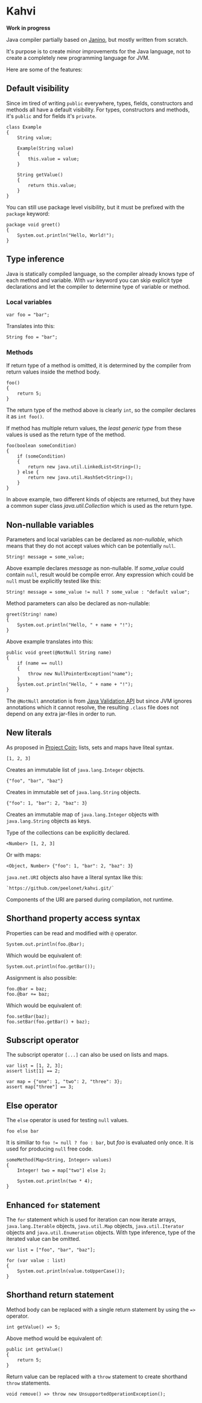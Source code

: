 # Kahvi

**Work in progress**

Java compiler partially based on [Janino](http://www.janino.net), but mostly
written from scratch.

It's purpose is to create minor improvements for the Java language, not to
create a completely new programming language for JVM.

Here are some of the features:

## Default visibility

Since im tired of writing `public` everywhere, types, fields, constructors and
methods all have a default visibility. For types, constructors and methods,
it's `public` and for fields it's `private`.

~~~~
class Example
{
    String value;

    Example(String value)
    {
        this.value = value;
    }

    String getValue()
    {
        return this.value;
    }
}
~~~~

You can still use package level visibility, but it must be prefixed with the
`package` keyword:

~~~~
package void greet()
{
    System.out.println("Hello, World!");
}
~~~~

## Type inference

Java is statically compiled language, so the compiler already knows type of
each method and variable. With `var` keyword you can skip explicit type
declarations and let the compiler to determine type of variable or method.

### Local variables

~~~~
var foo = "bar";
~~~~

Translates into this:

~~~~
String foo = "bar";
~~~~

### Methods

If return type of a method is omitted, it is determined by the compiler from
return values inside the method body.

~~~~
foo()
{
    return 5;
}
~~~~

The return type of the method above is clearly `int`, so the compiler declares
it as `int foo()`.

If method has multiple return values, the *least generic type* from these
values is used as the return type of the method.

~~~~
foo(boolean someCondition)
{
    if (someCondition)
    {
        return new java.util.LinkedList<String>();
    } else {
        return new java.util.HashSet<String>();
    }
}
~~~~

In above example, two different kinds of objects are returned, but they have a
common super class *java.util.Collection* which is used as the return type.

## Non-nullable variables

Parameters and local variables can be declared as *non-nullable*, which means
that they do not accept values which can be potentially `null`.

~~~~
String! message = some_value;
~~~~

Above example declares *message* as non-nullable. If *some_value* could contain
`null`, result would be compile error. Any expression which could be `null`
must be explicitly tested like this:

~~~~
String! message = some_value != null ? some_value : "default value";
~~~~

Method parameters can also be declared as non-nullable:

~~~~
greet(String! name)
{
    System.out.println("Hello, " + name + "!");
}
~~~~

Above example translates into this:

~~~~
public void greet(@NotNull String name)
{
    if (name == null)
    {
        throw new NullPointerException("name");
    }
    System.out.println("Hello, " + name + "!");
}
~~~~

The `@NotNull` annotation is from [Java Validation API](http://docs.oracle.com/javaee/6/api/javax/validation/package-summary.html)
but since JVM ignores annotations which it cannot resolve, the resulting
`.class` file does not depend on any extra jar-files in order to run.

## New literals

As proposed in [Project Coin](http://mail.openjdk.java.net/pipermail/coin-dev/2009-March/001193.html);
lists, sets and maps have liteal syntax.

~~~~
[1, 2, 3]
~~~~

Creates an immutable list of `java.lang.Integer` objects.

~~~~
{"foo", "bar", "baz"}
~~~~

Creates in immutable set of `java.lang.String` objects.

~~~~
{"foo": 1, "bar": 2, "baz": 3}
~~~~

Creates an immutable map of `java.lang.Integer` objects with `java.lang.String`
objects as keys.

Type of the collections can be explicitly declared.

~~~~
<Number> [1, 2, 3]
~~~~

Or with maps:

~~~~
<Object, Number> {"foo": 1, "bar": 2, "baz": 3}
~~~~

`java.net.URI` objects also have a literal syntax like this:
~~~~
`https://github.com/peelonet/kahvi.git/`
~~~~

Components of the URI are parsed during compilation, not runtime.

## Shorthand property access syntax

Properties can be read and modified with `@` operator.

~~~~
System.out.println(foo.@bar);
~~~~

Which would be equivalent of:
~~~~
System.out.println(foo.getBar());
~~~~

Assignment is also possible:
~~~~
foo.@bar = baz;
foo.@bar += baz;
~~~~

Which would be equivalent of:
~~~~
foo.setBar(baz);
foo.setBar(foo.getBar() + baz);
~~~~

## Subscript operator

The subscript operator `[...]` can also be used on lists and maps.

~~~~
var list = [1, 2, 3];
assert list[1] == 2;

var map = {"one": 1, "two": 2, "three": 3};
assert map["three"] == 3;
~~~~

## Else operator

The `else` operator is used for testing `null` values.

~~~~
foo else bar
~~~~

It is similiar to `foo != null ? foo : bar`, but *foo* is evaluated only once.
It is used for producing `null` free code.

~~~~
someMethod(Map<String, Integer> values)
{
    Integer! two = map["two"] else 2;

    System.out.println(two * 4);
}
~~~~

## Enhanced `for` statement

The `for` statement which is used for iteration can now iterate arrays,
`java.lang.Iterable` objects, `java.util.Map` objects, `java.util.Iterator`
objects and `java.util.Enumeration` objects. With type inference, type of the
iterated value can be omitted.

~~~~
var list = ["foo", "bar", "baz"];

for (var value : list)
{
    System.out.println(value.toUpperCase());
}
~~~~

## Shorthand return statement

Method body can be replaced with a single return statement by using the `=>`
operator.

~~~~
int getValue() => 5;
~~~~

Above method would be equivalent of:
~~~~
public int getValue()
{
    return 5;
}
~~~~

Return value can be replaced with a `throw` statement to create shorthand
`throw` statements.

~~~~
void remove() => throw new UnsupportedOperationException();
~~~~
